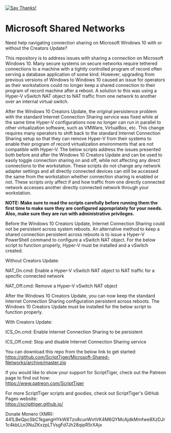 [![Say Thanks!](https://img.shields.io/badge/Say%20Thanks-!-1EAEDB.svg)](https://saythanks.io/to/ScriptTiger)

# Microsoft Shared Networks
Need help navigating connection sharing on Microsoft Windows 10 with or without the Creators Update?

This repository is to address issues with sharing a connection on Microsoft Windows 10. Many secure systems on secure networks require tethered connections to a machine with a tightly controlled program of record often serving a database application of some kind. However, upgrading from previous versions of Windows to Windows 10 caused an issue for operators as their workstations could no longer keep a shared connection to their program of record machine after a reboot. A solution to this was using a Hyper-V vSwitch NAT object to NAT traffic from one network to another over an internal virtual switch.

After the Windows 10 Creators Update, the original persistence problem with the standard Internet Connection Sharing service was fixed while at the same time Hyper-V configurations now no longer can run in parallel to other virtualization software, such as VMWare, VirtualBox, etc. This change requires many operators to shift back to the standard Internet Connection Sharing setup so that they can remove Hyper-V from their systems to enable their program of record virtualization environments that are not compatible with Hyper-V. The below scripts address the issues presented both before and after the Windows 10 Creators Update and can be used to easily toggle connection sharing on and off, while not affecting any direct connections to the workstation. These scripts do not change any network adapter settings and all directly connected devices can still be accessed the same from the workstation whether connection sharing is enabled or not. These scripts only affect if and how traffic from one directly connected network accesses another directly connected network through your workstation.

**NOTE: Make sure to read the scripts carefully before running them the first time to make sure they are configured appropriately for your needs. Also, make sure they are run with administrative privileges.**

Before the Windows 10 Creators Update, Internet Connection Sharing could not be persistent across system reboots. An alternative method to keep a shared connection persistent across reboots is to issue a Hyper-V PowerShell command to configure a vSwitch NAT object. For the below script to function properly, Hyper-V must be installed and a vSwitch created.

Without Creators Update:

NAT_On.cmd: Enable a Hyper-V vSwitch NAT object to NAT traffic for a specific connected network

NAT_Off.cmd: Remove a Hyper-V vSwitch NAT object

After the Windows 10 Creators Update, you can now keep the standard Internet Connection Sharing configuration persistent across reboots. The Windows 10 Creators Update must be installed for the below script to function properly.

With Creators Update:

ICS_On.cmd: Enable Internet Connection Sharing to be persistent

ICS_Off.cmd: Stop and disable Internet Connection Sharing service

You can download this repo from the below link to get started:  
https://github.com/ScriptTiger/Microsoft-Shared-Networks/archive/master.zip

If you would like to show your support for ScriptTiger, check out the Patreon page to find out how:  
https://www.patreon.com/ScriptTiger

For more ScriptTiger scripts and goodies, check out ScriptTiger's GitHub Pages website:  
https://scripttiger.github.io/

Donate Monero (XMR): 441LBeQpcSbC1kgangHYkW8Tzo8cunWvtVK4M6QYMcAjdkMmfwe8XzDJr1c4kbLLn3NuZKxzpLTVsgFd7Jh28qipR5rXAjx
